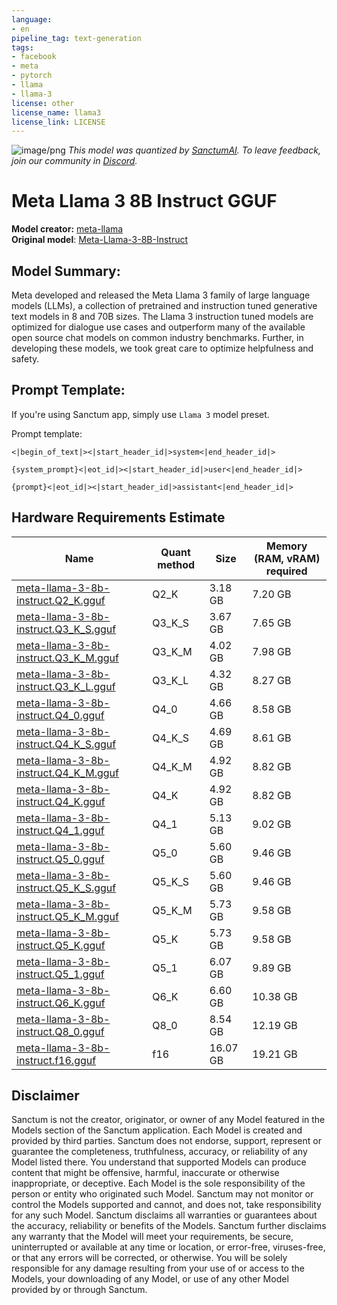 ```yaml
---
language:
- en
pipeline_tag: text-generation
tags:
- facebook
- meta
- pytorch
- llama
- llama-3
license: other
license_name: llama3
license_link: LICENSE
---
```


![image/png](https://cdn-uploads.huggingface.co/production/uploads/6516c820cb45675045da65db/KCM8BE64_gafrfai3SOik.png)
*This model was quantized by [SanctumAI](https://sanctum.ai). To leave feedback, join our community in [Discord](https://discord.gg/7ZNE78HJKh).*

# Meta Llama 3 8B Instruct GGUF

**Model creator:** [meta-llama](https://huggingface.co/meta-llama)<br>
**Original model**: [Meta-Llama-3-8B-Instruct](https://huggingface.co/meta-llama/Meta-Llama-3-8B-Instruct)<br>

## Model Summary:

Meta developed and released the Meta Llama 3 family of large language models (LLMs), a collection of pretrained and instruction tuned generative text models in 8 and 70B sizes. The Llama 3 instruction tuned models are optimized for dialogue use cases and outperform many of the available open source chat models on common industry benchmarks. Further, in developing these models, we took great care to optimize helpfulness and safety. 

## Prompt Template:

If you're using Sanctum app, simply use `Llama 3` model preset.

Prompt template:

```
<|begin_of_text|><|start_header_id|>system<|end_header_id|>

{system_prompt}<|eot_id|><|start_header_id|>user<|end_header_id|>

{prompt}<|eot_id|><|start_header_id|>assistant<|end_header_id|>

```

## Hardware Requirements Estimate

| Name | Quant method | Size | Memory (RAM, vRAM) required |
| ---- | ---- | ---- | ---- |
| [meta-llama-3-8b-instruct.Q2_K.gguf](https://huggingface.co/SanctumAI/Meta-Llama-3-8B-Instruct-GGUF/blob/main/meta-llama-3-8b-instruct.Q2_K.gguf) | Q2_K | 3.18 GB | 7.20 GB |
| [meta-llama-3-8b-instruct.Q3_K_S.gguf](https://huggingface.co/SanctumAI/Meta-Llama-3-8B-Instruct-GGUF/blob/main/meta-llama-3-8b-instruct.Q3_K_S.gguf) | Q3_K_S | 3.67 GB | 7.65 GB |
| [meta-llama-3-8b-instruct.Q3_K_M.gguf](https://huggingface.co/SanctumAI/Meta-Llama-3-8B-Instruct-GGUF/blob/main/meta-llama-3-8b-instruct.Q3_K_M.gguf) | Q3_K_M | 4.02 GB | 7.98 GB |
| [meta-llama-3-8b-instruct.Q3_K_L.gguf](https://huggingface.co/SanctumAI/Meta-Llama-3-8B-Instruct-GGUF/blob/main/meta-llama-3-8b-instruct.Q3_K_L.gguf) | Q3_K_L | 4.32 GB | 8.27 GB |
| [meta-llama-3-8b-instruct.Q4_0.gguf](https://huggingface.co/SanctumAI/Meta-Llama-3-8B-Instruct-GGUF/blob/main/meta-llama-3-8b-instruct.Q4_0.gguf) | Q4_0 | 4.66 GB | 8.58 GB |
| [meta-llama-3-8b-instruct.Q4_K_S.gguf](https://huggingface.co/SanctumAI/Meta-Llama-3-8B-Instruct-GGUF/blob/main/meta-llama-3-8b-instruct.Q4_K_S.gguf) | Q4_K_S | 4.69 GB | 8.61 GB |
| [meta-llama-3-8b-instruct.Q4_K_M.gguf](https://huggingface.co/SanctumAI/Meta-Llama-3-8B-Instruct-GGUF/blob/main/meta-llama-3-8b-instruct.Q4_K_M.gguf) | Q4_K_M | 4.92 GB | 8.82 GB |
| [meta-llama-3-8b-instruct.Q4_K.gguf](https://huggingface.co/SanctumAI/Meta-Llama-3-8B-Instruct-GGUF/blob/main/meta-llama-3-8b-instruct.Q4_K.gguf) | Q4_K | 4.92 GB | 8.82 GB |
| [meta-llama-3-8b-instruct.Q4_1.gguf](https://huggingface.co/SanctumAI/Meta-Llama-3-8B-Instruct-GGUF/blob/main/meta-llama-3-8b-instruct.Q4_1.gguf) | Q4_1 | 5.13 GB | 9.02 GB |
| [meta-llama-3-8b-instruct.Q5_0.gguf](https://huggingface.co/SanctumAI/Meta-Llama-3-8B-Instruct-GGUF/blob/main/meta-llama-3-8b-instruct.Q5_0.gguf) | Q5_0 | 5.60 GB | 9.46 GB |
| [meta-llama-3-8b-instruct.Q5_K_S.gguf](https://huggingface.co/SanctumAI/Meta-Llama-3-8B-Instruct-GGUF/blob/main/meta-llama-3-8b-instruct.Q5_K_S.gguf) | Q5_K_S | 5.60 GB | 9.46 GB |
| [meta-llama-3-8b-instruct.Q5_K_M.gguf](https://huggingface.co/SanctumAI/Meta-Llama-3-8B-Instruct-GGUF/blob/main/meta-llama-3-8b-instruct.Q5_K_M.gguf) | Q5_K_M | 5.73 GB | 9.58 GB |
| [meta-llama-3-8b-instruct.Q5_K.gguf](https://huggingface.co/SanctumAI/Meta-Llama-3-8B-Instruct-GGUF/blob/main/meta-llama-3-8b-instruct.Q5_K.gguf) | Q5_K | 5.73 GB | 9.58 GB |
| [meta-llama-3-8b-instruct.Q5_1.gguf](https://huggingface.co/SanctumAI/Meta-Llama-3-8B-Instruct-GGUF/blob/main/meta-llama-3-8b-instruct.Q5_1.gguf) | Q5_1 | 6.07 GB | 9.89 GB |
| [meta-llama-3-8b-instruct.Q6_K.gguf](https://huggingface.co/SanctumAI/Meta-Llama-3-8B-Instruct-GGUF/blob/main/meta-llama-3-8b-instruct.Q6_K.gguf) | Q6_K | 6.60 GB | 10.38 GB |
| [meta-llama-3-8b-instruct.Q8_0.gguf](https://huggingface.co/SanctumAI/Meta-Llama-3-8B-Instruct-GGUF/blob/main/meta-llama-3-8b-instruct.Q8_0.gguf) | Q8_0 | 8.54 GB | 12.19 GB |
| [meta-llama-3-8b-instruct.f16.gguf](https://huggingface.co/SanctumAI/Meta-Llama-3-8B-Instruct-GGUF/blob/main/meta-llama-3-8b-instruct.f16.gguf) | f16 | 16.07 GB | 19.21 GB |

## Disclaimer

Sanctum is not the creator, originator, or owner of any Model featured in the Models section of the Sanctum application. Each Model is created and provided by third parties. Sanctum does not endorse, support, represent or guarantee the completeness, truthfulness, accuracy, or reliability of any Model listed there. You understand that supported Models can produce content that might be offensive, harmful, inaccurate or otherwise inappropriate, or deceptive. Each Model is the sole responsibility of the person or entity who originated such Model. Sanctum may not monitor or control the Models supported and cannot, and does not, take responsibility for any such Model. Sanctum disclaims all warranties or guarantees about the accuracy, reliability or benefits of the Models. Sanctum further disclaims any warranty that the Model will meet your requirements, be secure, uninterrupted or available at any time or location, or error-free, viruses-free, or that any errors will be corrected, or otherwise. You will be solely responsible for any damage resulting from your use of or access to the Models, your downloading of any Model, or use of any other Model provided by or through Sanctum.
